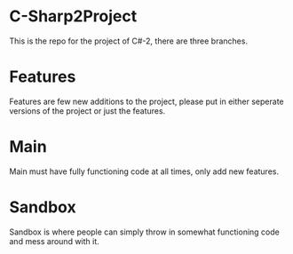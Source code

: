 # C-Sharp2Project
This is the repo for the project of C#-2, there are three branches.
# Features
Features are few new additions to the project, please put in either seperate versions of the project or just the features.
# Main
Main must have fully functioning code at all times, only add new features.
# Sandbox
Sandbox is where people can simply throw in somewhat functioning code and mess around with it.
